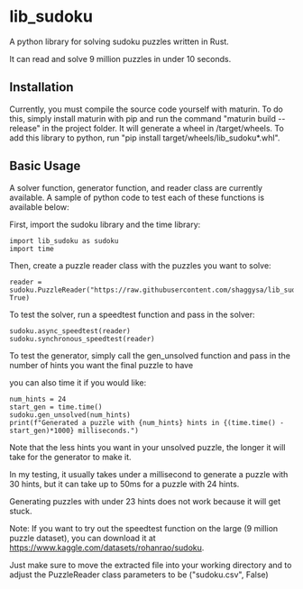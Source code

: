 # lib_sudoku

A python library for solving sudoku puzzles written in Rust.

It can read and solve 9 million puzzles in under 10 seconds.

## Installation

Currently, you must compile the source code yourself with maturin. To do this, simply install maturin with pip and run the command "maturin build --release" in the project folder.
It will generate a wheel in /target/wheels. To add this library to python, run "pip install target/wheels/lib_sudoku*.whl".

## Basic Usage

A solver function, generator function, and reader class are currently available. A sample of python code to test each of these functions is available below:

First, import the sudoku library and the time library:

```
import lib_sudoku as sudoku
import time
```

Then, create a puzzle reader class with the puzzles you want to solve:

```
reader = sudoku.PuzzleReader("https://raw.githubusercontent.com/shaggysa/lib_sudoku/master/puzzles.csv", True)
```

To test the solver, run a speedtest function and pass in the solver:

```
sudoku.async_speedtest(reader)
sudoku.synchronous_speedtest(reader)
```

To test the generator, simply call the gen_unsolved function and pass in the number of hints you want the final puzzle to have

you can also time it if you would like: 
```
num_hints = 24
start_gen = time.time()
sudoku.gen_unsolved(num_hints)
print(f"Generated a puzzle with {num_hints} hints in {(time.time() - start_gen)*1000} milliseconds.")
```

Note that the less hints you want in your unsolved puzzle, the longer it will take for the generator to make it.

In my testing, it usually takes under a millisecond to generate a puzzle with 30 hints, but it can take up to 50ms for a puzzle with 24 hints.

Generating puzzles with under 23 hints does not work because it will get stuck.

Note: If you want to try out the speedtest function on the large (9 million puzzle dataset), you can download it at https://www.kaggle.com/datasets/rohanrao/sudoku.

Just make sure to move the extracted file into your working directory and to adjust the PuzzleReader class parameters to be ("sudoku.csv", False)
